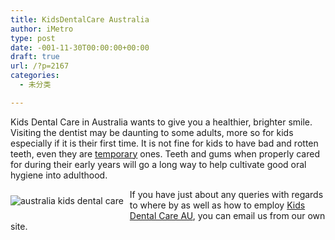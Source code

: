```yaml
---
title: KidsDentalCare Australia
author: iMetro
type: post
date: -001-11-30T00:00:00+00:00
draft: true
url: /?p=2167
categories:
  - 未分类

---
```

Kids Dental Care in Australia wants to give you a healthier, brighter smile. Visiting the dentist may be daunting to some adults, more so for kids especially if it is their first time. It is not fine for kids to have bad and rotten teeth, even they are [temporary][1] ones. Teeth and gums when properly cared for during their early years will go a long way to help cultivate good oral hygiene into adulthood.

<img src="http://media1.picsearch.com/is?Xo5PQDcU21vWmXupBsSE9TXzxkIawdJsWFwLKBFqevI&height=240" alt="australia kids dental care" title="australia kids dental care (c) healthsciences.curtin.edu.au" style="float:left;padding:10px 10px 10px 0px;border:0px" /> If you have just about any queries with regards to where by as well as how to employ [Kids Dental Care AU][2], you can email us from our own site.

 [1]: http://www.Google.com/search?q=temporary&btnI=lucky
 [2]: http://kidsdentalcare.com.au